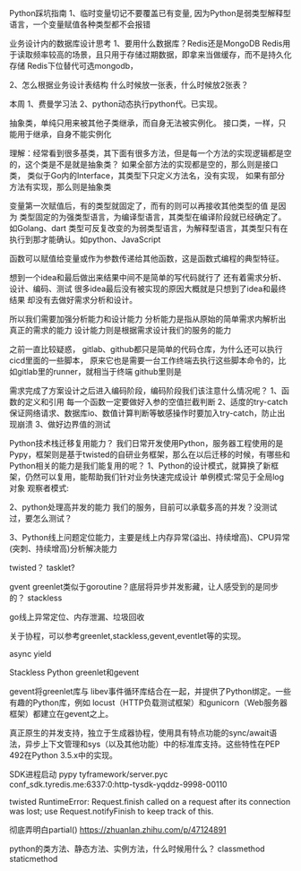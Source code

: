 Python踩坑指南
	1、临时变量切记不要覆盖已有变量, 因为Python是弱类型解释型语言，一个变量赋值各种类型都不会报错


业务设计内的数据库设计思考
1、要用什么数据库？Redis还是MongoDB
	Redis用于读取频率较高的场景，且只用于存储过期数据，即拿来当做缓存，而不是持久化存储
	Redis下位替代可选mongodb，

2、怎么根据业务设计表结构
	什么时候放一张表，什么时候放2张表？

本周
1、费曼学习法
2、python动态执行python代。已实现。

抽象类，单纯只用来被其他子类继承，而自身无法被实例化。
接口类，一样，只能用于继承，自身不能实例化

理解：经常看到很多基类，其下面有很多方法，但是每一个方法的实现逻辑都是空的，这个类是不是就是抽象类？
如果全部方法的实现都是空的，那么则是接口类， 类似于Go内的Interface，其类型下只定义方法名，没有实现，
如果有部分方法有实现，那么则是抽象类



变量第一次赋值后，有的类型就固定了，而有的则可以再接收其他类型的值
是因为
类型固定的为强类型语言，为编译型语言，其类型在编译阶段就已经确定了。如Golang、dart
类型可反复改变的为弱类型语言，为解释型语言，其类型只有在执行到那才能确认。如python、JavaScript


函数可以赋值给变量或作为参数传递给其他函数，这是函数式编程的典型特征。


想到一个idea和最后做出来结果中间不是简单的写代码就行了
还有着需求分析、设计、编码、测试
很多idea最后没有被实现的原因大概就是只想到了idea和最终结果
却没有去做好需求分析和设计。

所以我们需要加强分析能力和设计能力
分析能力是指从原始的简单需求内解析出真正的需求的能力
设计能力则是根据需求设计我们的服务的能力


之前一直比较疑惑，
gitlab、github都只是简单的代码仓库，为什么还可以执行cicd里面的一些脚本，
原来它也是需要一台工作终端去执行这些脚本命令的，比如gitlab里的runner，就相当于终端
github里则是




需求完成了方案设计之后进入编码阶段，编码阶段我们该注意什么情况呢？
1、函数的定义和引用
	每一个函数一定要做好入参的空值拦截判断
2、适度的try-catch
	保证网络请求、数据库io、数值计算判断等敏感操作时要加入try-catch，防止出现崩溃
3、做好边界值的测试



Python技术栈迁移复用能力？
我们日常开发使用Python，服务器工程使用的是Pypy，框架则是基于twisted的自研业务框架，那么在以后迁移的时候，有哪些和Python相关的能力是我们能复用的呢？
1、Python的设计模式，就算换了新框架，仍然可以复用，能帮助我们针对业务快速完成设计
	单例模式:常见于全局log对象
	观察者模式:

2、python处理高并发的能力
	我们的服务，目前可以承载多高的并发？没测试过，要怎么测试？

3、Python线上问题定位能力，主要是线上内存异常(溢出、持续增高)、CPU异常(突刺、持续增高)分析解决能力



twisted？
tasklet?

gvent
	greenlet类似于goroutine？底层将异步并发影藏，让人感受到的是同步的？
	stackless

go线上异常定位、内存泄漏、垃圾回收

关于协程，可以参考greenlet,stackless,gevent,eventlet等的实现。

async
yield

Stackless Python greenlet和gevent

gevent将greenlet库与 libev事件循环库结合在一起，并提供了Python绑定。一些有趣的Python库，例如 locust（HTTP负载测试框架）和gunicorn（Web服务器框架）都建立在gevent之上。

真正原生的并发支持，独立于生成器协程，使用具有特点功能的sync/await语法，异步上下文管理和sys（以及其他功能）中的标准库支持。这些特性在PEP 492在Python 3.5.x中的实现。


SDK进程启动
pypy tyframework/server.pyc conf_sdk.tyredis.me:6337:0:http-tysdk-yqddz-9998-00110



twisted
	RuntimeError: Request.finish called on a request after its connection was lost; use Request.notifyFinish to keep track of this.


彻底弄明白partial()
	https://zhuanlan.zhihu.com/p/47124891

python的类方法、静态方法、实例方法，什么时候用什么？
classmethod
staticmethod

